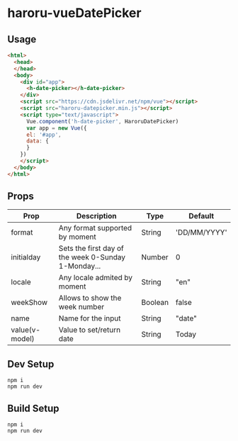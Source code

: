 # haroru-vueDatePicker
## Usage

```html
<html>
  <head>
  </head>
  <body>
    <div id="app">
      <h-date-picker></h-date-picker>
    </div>
    <script src="https://cdn.jsdelivr.net/npm/vue"></script>
    <script src="haroru-datepicker.min.js"></script>
    <script type="text/javascript">
      Vue.component('h-date-picker', HaroruDatePicker)
      var app = new Vue({
      el: '#app',
      data: {
      }
    })
    </script>
  </body>
</html>
```

## Props

| Prop | Description  | Type  | Default |
|------|--------------|-------|---------|
| format | Any format supported by moment | String | 'DD/MM/YYYY' |
| initialday | Sets the first day of the week 0-Sunday 1-Monday... | Number | 0 |
|locale|Any locale admited by moment|String|"en"|
|weekShow| Allows to show the week number | Boolean | false |
|name| Name for the input | String | "date" |
|value(v-model)| Value to set/return date | String | Today |

## Dev Setup

```
npm i
npm run dev
```

## Build Setup

```
npm i
npm run dev
```
